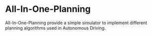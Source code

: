 # All-In-One-Planning
All-In-One-Planning provide a simple simulator to implement different planning algorithms used in Autonomous Driving.
